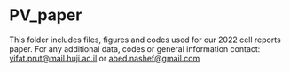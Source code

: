 # PV_paper
This folder includes files, figures and codes used for our 2022 cell reports paper.
For any additional data, codes or general information contact: 
yifat.prut@mail.huji.ac.il or abed.nashef@gmail.com
